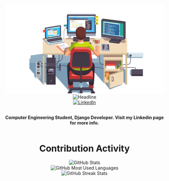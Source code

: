<div>
    <div align=center>
        <img src="programmer-source-code-clip-art-computer.png" alt="Some Dude Coding">
    </div>
    <div align=center>
        <img src="https://readme-typing-svg.herokuapp.com?color=%236FDA44&size=32&center=true&vCenter=true&width=600&height=50&lines=Hi+there+I'm+Erfan+%F0%9F%91%8B;Computer+Engineering+Student;Django+Developer" alt="Headline" />
    </div>
    <div align=center>
        <a href="https://www.linkedin.com/in/erfanmahmoudi/"><img src="https://img.shields.io/badge/Linkedin-0077b5?style=flat&logo=linkedin" alt="LinkedIn" /></a>
        <a href="https://t.me/Erfun_Mhd><img src="https://img.shields.io/badge/Telegram-0088cc?style=flat&logo=telegram" alt="Telegram" /></a>
    </div>
    <div align=center>
        <br>
        <p>
            <strong>
                Computer Engineering Student, Django Developer. Visit my Linkedin page for more info.<br><br>
            </strong>
        </p>
        <ul>
        </ul>
    </div>
    <div align=center>
        <h1>Contribution Activity</h1>
        <img src="https://github-readme-stats.vercel.app/api?username=erfanmahmoudigit&title_color=6FDA44&text_color=FFFFFF&show_icons=true&icon_color=6FDA44&include_all_commits=true&count_private=true&theme=dark" alt="GitHub Stats" height="200" />
        <br>
        <img src="https://github-readme-stats.vercel.app/api/top-langs?username=erfanmahmoudigit&layout=compact&title_color=6FDA44&text_color=FFFFFF&theme=dark" alt="GitHub Most Used Languages" height="200" />
        <br>
        <img src="https://github-readme-streak-stats.herokuapp.com/?user=erfanmahmoudigit&theme=dark&date_format=j%20M%5B%20Y%5D&currStreakLabel=6FDA44&fire=6FDA44&ring=6FDA44" alt="GitHub Streak Stats" height="200" />
        <br>
        <br>
    </div>
</div>
